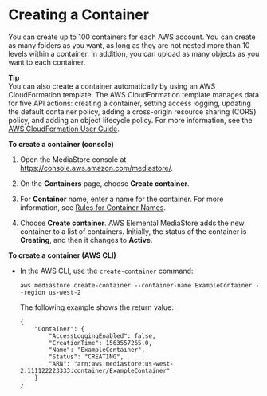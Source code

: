 # Creating a Container<a name="containers-create"></a>

You can create up to 100 containers for each AWS account\. You can create as many folders as you want, as long as they are not nested more than 10 levels within a container\. In addition, you can upload as many objects as you want to each container\.

**Tip**  
You can also create a container automatically by using an AWS CloudFormation template\. The AWS CloudFormation template manages data for five API actions: creating a container, setting access logging, updating the default container policy, adding a cross\-origin resource sharing \(CORS\) policy, and adding an object lifecycle policy\. For more information, see the [AWS CloudFormation User Guide](https://docs.aws.amazon.com/AWSCloudFormation/latest/UserGuide/aws-resource-mediastore-container.html)\.

**To create a container \(console\)**

1. Open the MediaStore console at [https://console\.aws\.amazon\.com/mediastore/](https://console.aws.amazon.com/mediastore/)\.

1. On the **Containers** page, choose **Create container**\.

1. For **Container** name, enter a name for the container\. For more information, see [Rules for Container Names](containers-rules-for-names.md)\.

1. Choose **Create container**\. AWS Elemental MediaStore adds the new container to a list of containers\. Initially, the status of the container is **Creating**, and then it changes to **Active**\.

**To create a container \(AWS CLI\)**
+ In the AWS CLI, use the `create-container` command:

  ```
  aws mediastore create-container --container-name ExampleContainer --region us-west-2
  ```

  The following example shows the return value:

  ```
  {
      "Container": {
          "AccessLoggingEnabled": false,
          "CreationTime": 1563557265.0,
          "Name": "ExampleContainer",
          "Status": "CREATING",
          "ARN": "arn:aws:mediastore:us-west-2:111122223333:container/ExampleContainer"
      }
  }
  ```